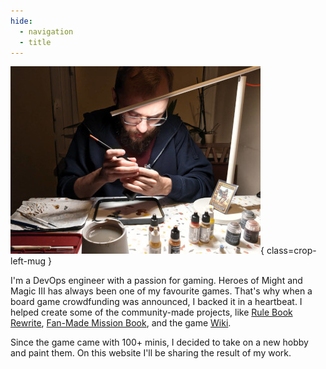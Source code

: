 ```yaml
---
hide:
  - navigation
  - title
---
```

![qwrtln](assets/photo.jpeg){ class=crop-left-mug }

I'm a DevOps engineer with a passion for gaming.
Heroes of Might and Magic III has always been one of my favourite games.
That's why when a board game crowdfunding was announced, I backed it in a heartbeat.
I helped create some of the community-made projects, like [Rule Book Rewrite](https://github.com/Heegu-sama/Homm3BG), [Fan-Made Mission Book](https://github.com/qwrtln/Homm3BG-mission-book), and the game [Wiki](https://homm3bg.wiki/).

Since the game came with 100+ minis, I decided to take on a new hobby and paint them.
On this website I'll be sharing the result of my work.
